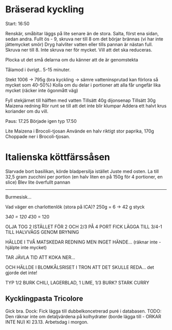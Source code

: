 # Bräserad kyckling
Start: 16:50

Renskär, småbitar läggs på lite senare än de stora.
Salta, först ena sidan, sedan andra.
Fullt ös - 9, skruva ner till 8 om det börjar brännas (vi har inte jättemycket smör)
Dryg halvliter vatten eller tills pannan är nästan full.
Skruva ner till 8. Inte skruva ner för mycket. Vill att det ska reduceras.


Plocka ut det små delarna om du känner att de är genomstekta

Tålamod i övrigt.. 5-15 minuter.

Stekt 1006 -> 795g (bra kyckling -> sämre vatteninsprutad kan förlora så mycket som 40-50%)
Kolla om du delar i portioner att alla får ungefär lika mycket (räcker inte ögonmått väg)

Fyll stekjärnet till hälften med vatten
Tillsätt 40g dijonsenap
Tillsätt 30g Maizena redning
Rör runt se till att det inte blir klumpar
Addera ett halvt krus koriander om du vill.

Paus: 17.25
Började igen typ 17.50

Lite Maizena i Brocoli-tjosan
Använde en halv riktigt stor paprika, 170g
Choppade ner i Brocoli-tjosan.

# Italienska köttfärssåsen
Slarvade bort basilikan, körde bladpersilja istället
Juste med osten.
La till 32,5 gram zucchini per portion 
(en halv liten en på 150g för 4 portioner, en slice)
Blev lite överfullt pannan


------

Burmesisk...

Vad väger en charlottenlök (stora på ICA)?
250g = 6 -> 42 g styck

3*40 = 120
4*30 = 120

OLJA TOG 2 ISTÄLLET FÖR 2 OCH 2/3  PÅ 4 PORT
FICK LÄGGA TILL 3/4-1 TILL HALVVÄGS GENOM BRYNING

HÄLLDE I TVÅ MATSKEDAR REDNING MEN INGET HÄNDE...
(räknar inte - hjälpte inte mycket)

TAR JÄVLA TID ATT KOKA NER...

OCH HÄLLDE I BLOMKÅLSRISET I TRON ATT DET SKULLE REDA... det gjorde det inte!

TYP 1/2 BURK CHILI, LAGERBLAD, 1 LIME, 1/3 BURK? STARK CURRY




Kycklingpasta Tricolore
-----------------------
Gick bra. 
Dock: Fick lägga till dubbelkoncetrerad puré i databasen.
TODO: Den räknar inte om detaljvärdena på kolhydrater (borde lägga till - ORKAR INTE NU)
Kl 23.13. Arbetsdag i morgon.